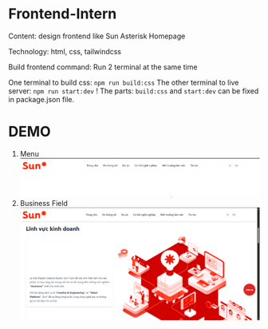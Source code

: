 # Frontend-Intern
Content: design frontend like Sun Asterisk Homepage

Technology: html, css, tailwindcss

Build frontend command: Run 2 terminal at the same time

One terminal to build css: `npm run build:css`
The other terminal to live server: `npm run start:dev`
! The parts: `build:css` and `start:dev` can be fixed in package.json file.

# DEMO
1. Menu
![alt text](image.png)
2. Business Field
![alt text](image-1.png)
